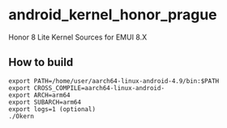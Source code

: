 # android_kernel_honor_prague
Honor 8 Lite Kernel Sources for EMUI 8.X
## How to build
    export PATH=/home/user/aarch64-linux-android-4.9/bin:$PATH
    export CROSS_COMPILE=aarch64-linux-android-
    export ARCH=arm64
    export SUBARCH=arm64
    export logs=1 (optional)
    ./Okern
